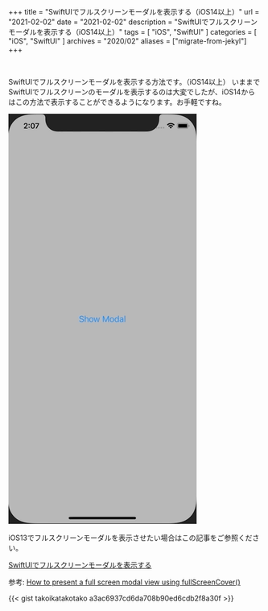 +++
title =  "SwiftUIでフルスクリーンモーダルを表示する（iOS14以上）"
url = "2021-02-02"
date = "2021-02-02"
description = "SwiftUIでフルスクリーンモーダルを表示する（iOS14以上）"
tags = [
  "iOS",
  "SwiftUI"
]
categories = [
  "iOS",
  "SwiftUI"
]
archives = "2020/02"
aliases = ["migrate-from-jekyl"]
+++

<br>

SwiftUIでフルスクリーンモーダルを表示する方法です。（iOS14以上）
いままでSwiftUIでフルスクリーンのモーダルを表示するのは大変でしたが、iOS14からはこの方法で表示することができるようになります。お手軽ですね。

![ShowModal](1.gif)

iOS13でフルスクリーンモーダルを表示させたい場合はこの記事をご参照ください。

[SwiftUIでフルスクリーンモーダルを表示する](/2020-05-05/)

参考: [How to present a full screen modal view using fullScreenCover()](https://www.hackingwithswift.com/quick-start/swiftui/how-to-present-a-full-screen-modal-view-using-fullscreencover)

{{< gist takoikatakotako a3ac6937cd6da708b90ed6cdb2f8a30f >}}
